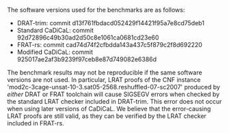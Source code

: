 The software versions used for the benchmarks are as follows:

- DRAT-trim: commit d13f761fbdacd052429f14421f95a7e8cd75deb1
- Standard CaDiCaL: commit 92d72896c49b30ad2d50c8e1061ca0681cd23e60
- FRAT-rs: commit cad74d74f2cfbdda143a437c5f879c2f8d692220
- Modified CaDiCaL: commit 925017ae2af3b9239f97ceb8e87d749082e6386d

The benchmark results may not be reproducible if the same software versions are not used.
In particular, LRAT proofs of the CNF instance 'mod2c-3cage-unsat-10-3.sat05-2568.reshuffled-07-sc2007'
produced by _either_ DRAT or FRAT toolchain will cause SIGSEGV errors when checked by the standard 
LRAT checker included in DRAT-trim. This error does not occur when using later versions of CaDiCaL.
We believe that the error-causing LRAT proofs are still valid, as they can be verified by the LRAT
checker included in FRAT-rs.